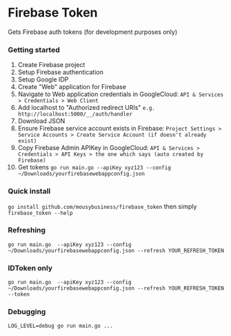 # Firebase Token
Gets Firebase auth tokens (for development purposes only)

### Getting started
1. Create Firebase project
2. Setup Firebase authentication
3. Setup Google IDP
4. Create "Web" application for Firebase
5. Navigate to Web application credentials in GoogleCloud: `API & Services > Credentials > Web Client`
6. Add localhost to "Authorized redirect URIs" `e.g. http://localhost:5000/__/auth/handler`
7. Download JSON
8. Ensure Firebase service account exists in Firebase: `Project Settings > Service Accounts > Create Service Account (if doesn't already exist)`
9. Copy Firebase Admin APIKey in GoogleCloud: `API & Services > Credentials > API Keys > the one which says (auto created by Firebase)`
10. Get tokens `go run main.go --apiKey xyz123 --config ~/Downloads/yourfirebasewebappconfig.json`

### Quick install
`go install github.com/mousybusiness/firebase_token` then simply `firebase_token --help`

### Refreshing
`go run main.go  --apiKey xyz123 --config ~/Downloads/yourfirebasewebappconfig.json --refresh YOUR_REFRESH_TOKEN`

### IDToken only
`go run main.go  --apiKey xyz123 --config ~/Downloads/yourfirebasewebappconfig.json --refresh YOUR_REFRESH_TOKEN --token`

### Debugging
`LOG_LEVEL=debug go run main.go ...`
